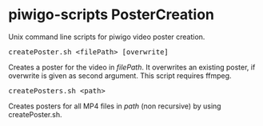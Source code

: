 # piwigo-scripts PosterCreation
Unix command line scripts for piwigo video poster creation.

<pre>createPoster.sh &lt;filePath> [overwrite]</pre>
Creates a poster for the video in *filePath*. It overwrites an existing poster,
if overwrite is given as second argument. This script requires ffmpeg.

<pre>createPosters.sh &lt;path></pre>
Creates posters for all MP4 files in *path* (non recursive) by using 
createPoster.sh.

